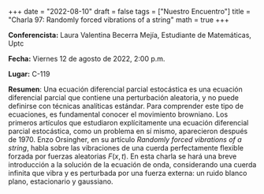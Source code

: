 +++
date  = "2022-08-10"
draft = false
tags  = ["Nuestro Encuentro"]
title = "Charla 97: Randomly forced vibrations of a string"
math  = true
+++

**Conferencista:** Laura Valentina Becerra Mejía, Estudiante de Matemáticas, Uptc

**Fecha:** Viernes 12 de agosto de 2022, 2:00 p.m.

**Lugar:** C-119 

**Resumen**: Una ecuación diferencial parcial estocástica es una ecuación diferencial parcial que contiene una perturbación aleatoria, y no puede definirse con técnicas analíticas estándar. Para comprender este tipo de ecuaciones, es fundamental conocer el movimiento browniano.  Los primeros artículos que estudiaron explícitamente una ecuación diferencial parcial estocástica, como un problema en sí mismo, aparecieron después de 1970. Enzo Orsingher, en su artículo *Randomly forced vibrations of a string*, habla sobre las vibraciones de una cuerda perfectamente flexible forzada por fuerzas aleatorias $F(x,t)$. En esta charla se hará una breve introducción a la solución de la ecuación de onda, considerando una cuerda infinita que vibra y es perturbada por una fuerza externa: un ruido blanco plano, estacionario y gaussiano.
